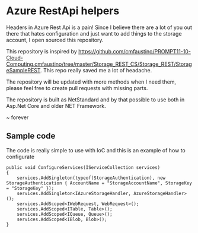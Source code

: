 # Azure RestApi helpers

Headers in Azure Rest Api is a pain! Since I believe there are a lot of you out there that hates configuration and just want to add things to the storage account, I open sourced this repository. 

This repository is inspired by https://github.com/cmfaustino/PROMPT11-10-Cloud-Computing.cmfaustino/tree/master/Storage_REST_CS/Storage_REST/StorageSampleREST. This repo really saved me a lot of headache.

The repository will be updated with more methods when I need them, please feel free to create pull requests with missing parts.

The repository is built as NetStandard and by that possible to use both in Asp.Net Core and older NET Framework.

~ forever 

## Sample code

The code is really simple to use with IoC and this is an example of how to configurate

	public void ConfigureServices(IServiceCollection services)
	{
		services.AddSingleton(typeof(StorageAuthentication), new StorageAuthentication { AccountName = "StorageAccountName", StorageKey = "StorageKey" });
		services.AddSingleton<IAzureStorageHandler, AzureStorageHandler>();
		services.AddScoped<IWebRequest, WebRequest>();
		services.AddScoped<ITable, Table>();
		services.AddScoped<IQueue, Queue>();
		services.AddScoped<IBlob, Blob>();
	}
